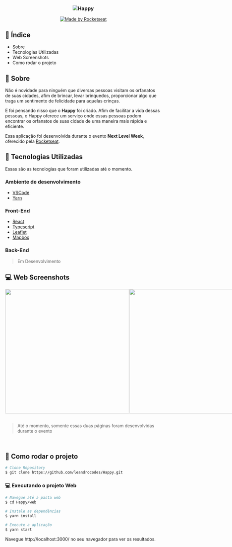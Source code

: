 <h3 align="center">
  <img src="https://github.com/leandrocodes/Happy/blob/main/.github/images/Happy.svg" alt="Happy">
</h3>

<p align="center">
  <a href="https://rocketseat.com.br">
    <img alt="Made by Rocketseat" src="https://img.shields.io/badge/made%20by-Rocketseat-7519C1">
  </a>
</p>

## :pushpin: Índice

- Sobre
- Tecnologias Utilizadas
- Web Screenshots
- Como rodar o projeto

## :bookmark: Sobre

Não é novidade para ninguém que diversas pessoas visitam os orfanatos de suas cidades, afim de brincar, levar brinquedos, proporcionar algo que traga um sentimento de felicidade para aquelas crinças.

E foi pensando nisso que o **Happy** foi criado. Afim de facilitar a vida dessas pessoas, o Happy oferece um serviço onde essas pessoas podem encontrar os orfanatos de suas cidade de uma maneira mais rápida e eficiente.

Essa aplicação foi desenvolvida durante o evento **Next Level Week**, oferecido pela [Rocketseat](https://www.rocketseat.com.br).

## :rocket: Tecnologias Utilizadas

Essas são as tecnologias que foram utilizadas até o momento.

### Ambiente de desenvolvimento

- [VSCode](https://code.visualstudio.com/)
- [Yarn](https://classic.yarnpkg.com/)

### Front-End

- [React](https://reactjs.org/)
- [Typescript](https://www.typescriptlang.org/)
- [Leaflet](https://react-leaflet.js.org/)
- [Mapbox](https://www.mapbox.com/)

### Back-End

> Em Desenvolvimento

  <!-- - [NodeJS](https://nodejs.org/en/)
  - [Express](https://expressjs.com/pt-br/)
  - [Typescript](https://classic.yarnpkg.com/)
  - [KnexJS](http://knexjs.org/)
  - [SQLite](https://www.sqlite.org/index.html) -->

## :computer: Web Screenshots

<div width="" style="display: flex; align-items: 'center'; justify-content: space-evenly">
  <img src="https://github.com/leandrocodes/Happy/blob/main/.github/images/landing.png" width="400px">
  <img src="https://github.com/leandrocodes/Happy/blob/main/.github/images/map.png"  width="400px">
</div>

<br/>

> Até o momento, somente essas duas páginas foram desenvolvidas durante o evento

<br/>

## :construction_worker: Como rodar o projeto

```bash
# Clone Repository
$ git clone https://github.com/leandrocodes/Happy.git
```

### 💻 Executando o projeto Web

```bash
# Navegue até a pasta web
$ cd Happy/web

# Instale as dependências
$ yarn install

# Execute a aplicação
$ yarn start
```

Navegue http://localhost:3000/ no seu navegador para ver os resultados.
